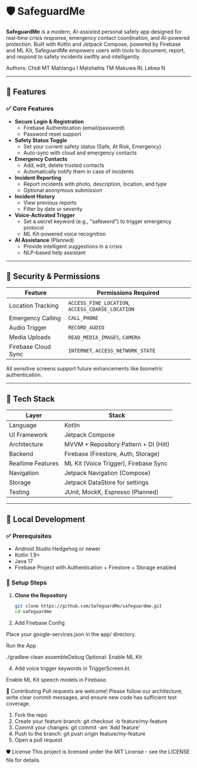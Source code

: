 # 🛡️ SafeguardMe

**SafeguardMe** is a modern, AI-assisted personal safety app designed for real-time crisis response, emergency contact coordination, and AI-powered protection. Built with Kotlin and Jetpack Compose, powered by Firebase and ML Kit, SafeguardMe empowers users with tools to document, report, and respond to safety incidents swiftly and intelligently.

Authors: 
Chidi MT
Mahlangu I
Matshehla TM
Makuwa RL
Lebea N

---

## 📱 Features

### ✅ Core Features

- **Secure Login & Registration**
  - Firebase Authentication (email/password)
  - Password reset support
- **Safety Status Toggle**
  - Set your current safety status (Safe, At Risk, Emergency)
  - Auto-sync with cloud and emergency contacts
- **Emergency Contacts**
  - Add, edit, delete trusted contacts
  - Automatically notify them in case of incidents
- **Incident Reporting**
  - Report incidents with photo, description, location, and type
  - Optional anonymous submission
- **Incident History**
  - View previous reports
  - Filter by date or severity
- **Voice-Activated Trigger**
  - Set a secret keyword (e.g., "safeword") to trigger emergency protocol
  - ML Kit-powered voice recognition
- **AI Assistance** (Planned)
  - Provide intelligent suggestions in a crisis
  - NLP-based help assistant

---

## 🔐 Security & Permissions

| Feature                  | Permissions Required                         |
|--------------------------|----------------------------------------------|
| Location Tracking        | `ACCESS_FINE_LOCATION`, `ACCESS_COARSE_LOCATION` |
| Emergency Calling        | `CALL_PHONE`                                 |
| Audio Trigger            | `RECORD_AUDIO`                               |
| Media Uploads            | `READ_MEDIA_IMAGES`, `CAMERA`                |
| Firebase Cloud Sync      | `INTERNET`, `ACCESS_NETWORK_STATE`           |

All sensitive screens support future enhancements like biometric authentication.

---

## 🧰 Tech Stack

| Layer               | Stack                                                                 |
|---------------------|-----------------------------------------------------------------------|
| Language            | Kotlin                                                                |
| UI Framework        | Jetpack Compose                                                       |
| Architecture        | MVVM + Repository Pattern + DI (Hilt)                                 |
| Backend             | Firebase (Firestore, Auth, Storage)                                   |
| Realtime Features   | ML Kit (Voice Trigger), Firebase Sync                                |
| Navigation          | Jetpack Navigation (Compose)                                          |
| Storage             | Jetpack DataStore for settings                                        |
| Testing             | JUnit, MockK, Espresso (Planned)                                      |

---

## 🔧 Local Development

### ✅ Prerequisites

- Android Studio Hedgehog or newer
- Kotlin 1.9+
- Java 17
- Firebase Project with Authentication + Firestore + Storage enabled

### 🔨 Setup Steps

1. **Clone the Repository**
   ```bash
   git clone https://github.com/SafeguardMe/safeguardme.git
   cd safeguardme
2. Add Firebase Config

Place your google-services.json in the app/ directory.

Run the App

./gradlew clean assembleDebug
Optional: Enable ML Kit

4. Add voice trigger keywords in TriggerScreen.kt.

Enable ML Kit speech models in Firebase.


🙋 Contributing
Pull requests are welcome! Please follow our architecture, write clear commit messages, and ensure new code has sufficient test coverage.

1. Fork the repo
2. Create your feature branch: git checkout -b feature/my-feature
3. Commit your changes: git commit -am 'Add feature'
4. Push to the branch: git push origin feature/my-feature
5. Open a pull request

🛡️ License
This project is licensed under the MIT License - see the LICENSE file for details.

